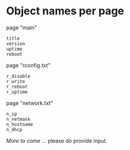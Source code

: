# Object names per page

page "main"

	title
	version
	uptime
	reboot

page "rconfig.txt"
	
	r_disable
	r_write
	r_reboot
	r_uptime

page "network.txt"

	n_ip
	n_netmask
	n_hostname
	n_dhcp
	
*More to come ...* please do provide input.